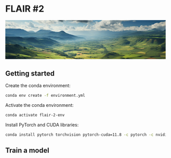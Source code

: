 # FLAIR #2

<img src="assets/bandeau.jpg">

## Getting started

Create the conda environment:
```bash
conda env create -f environment.yml
```

Activate the conda environment:
```bash
conda activate flair-2-env
```

Install PyTorch and CUDA libraries:
```bash
conda install pytorch torchvision pytorch-cuda=11.8 -c pytorch -c nvidia
```

## Train a model 

